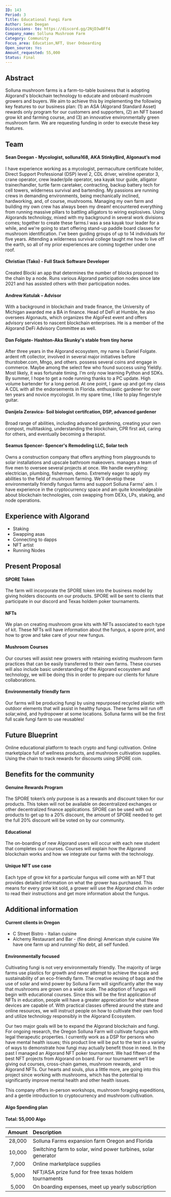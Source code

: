 ```yaml
---
ID: 143
Period: 3
Title: Educational Fungi Farm
Author: Sean Deegan
Discussions- to: https://discord.gg/2NjD3wBFf4 
Company_name: Solluna Mushroom Farm
Category: Community
Focus_area: Education,NFT, User Onboarding
Open_source: Yes
Amount_requested: 55,000
Status: Final
---
```


## Abstract
Solluna mushroom farms is a farm-to-table business that is adopting Algorand's blockchain technology to educate and onboard mushroom growers and buyers.
We aim to achieve this by implementing the following key features to our business plan: (1) an ASA (Algorand Standard Asset) rewards only program for our customers and supporters, (2) an NFT based grow kit and farming course, and (3) an innovative environmentally green mushroom farm. We are requesting funding in order to execute these key features.

## Team

#### Sean Deegan - Mycologist, solluna168, AKA StinkyBird, Algonaut’s mod
I have experience working as a mycologist, permaculture certificate holder, Direct Support Professional (DSP) level 2, CDL driver, wireline operator 3, crane operator, crew leader/pile operator, sea kayak tour guide, alligator trainer/handler, turtle farm caretaker, contracting, backup battery tech for cell towers, wilderness survival and bartending. My passions are running crews in demanding environments, being mechanically inclined, hardworking, and, of course, mushrooms. Managing my own farm and building my own crew has always been my dream! encountered everything from running massive pillars to battling alligators to wiring explosives. Using Algorands technology, mixed with  my background in several work divisions comes; together to create these farms.I was a sea kayak tour leader for a while, and we're going to start offering stand-up paddle board classes for mushroom identification. I've been guiding groups of up to 14 individuals for five years. Attending a wilderness survival college taught me how to live off the earth, so all of my prior experiences are coming together under one roof.

#### Christian (Tako) - Full Stack Software Developer

Created Blocki an app that determines the number of blocks proposed to the chain by a node. Runs various Algorand participation nodes since late 2021 and has assisted others with their participation nodes.

#### Andrew Kotulak – Advisor

With a background in blockchain and trade finance, the University of Michigan awarded me a BA in finance. Head of DeFi at Humble, he also oversees Algonauts, which organizes the AlgoFest event and offers advisory services to nascent blockchain enterprises. He is a member of the Algorand DeFi Advisory Committee as well.

#### Dan Folgate- Hashton-Aka Skunky's stable from tiny horse

After three years in the Algorand ecosystem, my name is Daniel Folgate. ardent nft collector, involved in several major initiatives before thurstober.com, Mngo, and others. possess several coins and engage in commerce. Maybe among the select few who found success using Yieldly. Most likely, it was fortunate timing. I'm only now learning Python and SDKs. By summer, I hope to get a node running thanks to a PC update. High volume bartender for a long period. At one point, I gave up and got my class A CDL with all the endorsements in Florida. enthusiastic gardener for over ten years and novice mycologist. In my spare time, I like to play fingerstyle guitar.

#### Danijela Zeravica- Soil biologist certifcation, DSP, advanced gardener

Broad range of abilities, including advanced gardening, creating your own compost, multitasking, understanding the blockchain, CPR first aid, caring for others, and eventually becoming a therapist.

#### Seamus Spencer- Spencer's Remodeling LLC, Solar tech

Owns a construction company that offers anything from playgrounds to solar installations and upscale bathroom makeovers. manages a team of five men to oversee several projects at once. We handle everything: electrician, plumbing, fisherman, demo. Extremely eager to apply my abilities to the field of mushroom farming. We'll develop these environmentally friendly fungus farms and support Solluna Farms' aim. I have experience in the cryptocurrency space and am quite knowledgeable about blockchain technologies, coin swapping from DEXs, LPs, staking, and node operations.

## Experience with Algorand

- Staking
- Swapping asas
- Connecting to dapps
- NFT artist
- Running Nodes

## Present Proposal

#### SPORE Token
The farm will incorporate the SPORE token into the business model by giving holders discounts on our products. SPORE will be sent to clients that participate in our discord and Texas holdem poker tournaments.

#### NFTs
We plan on creating mushroom grow kits with NFTs associated to each type of kit. These NFTs will have information about the fungus, a spore print, and how to grow and take care of your new fungus.

#### Mushroom Courses
Our courses will assist new growers with retaining existing mushroom farm practices that can be easily transferred to their own farms. These courses will also include basic understanding of the Algorand ecosystem and technology, we will be doing this in order to prepare our clients for future collaborations.

#### Environmentally friendly farm
Our farms will be producing fungi by using repurposed recycled plastic with outdoor elements that will assist in healthy fungus. These farms will run off solar,wind, and hydropower at some locations. Solluna farms will be the first full scale fungi farm to use reusables!

## Future Blueprint
Online educational platform to teach crypto and fungi cultivation. Online marketplace full of wellness products, and mushroom cultivation supplies. Using the chain to track rewards for discounts using SPORE coin.

## Benefits for the community

#### Genuine Rewards Program
The SPORE token’s only purpose is as a rewards and discount token for our products. This token will not be available on decentralized exchanges or other decentralized finance applications. SPORE can be used with out products to get up to a 20% discount, the amount of SPORE needed to get the full 20% discount will be voted on by our community.

#### Educational
The on-boarding of new Algorand users will occur with each new student that completes our courses. Courses will explain how the Algorand blockchain works and how we integrate our farms with the technology.

#### Unique NFT use case
Each type of grow kit for a particular fungus will come with an NFT that provides detailed information on what the grower has purchased. This means for every grow kit sold, a grower will use the Algorand chain in order to read their instructions and get more information about the fungus.

## Additional information

#### Current clients in Oregon
- C Street Bistro - Italian cuisine
- Alchemy Restaurant and Bar - (fine dining) American style cuisine
We have one farm up and running! No debt, all self funded. 

#### Environmentally focused
Cultivating fungi is not very environmentally friendly. The majority of large farms use plastics for growth and never attempt to achieve the scale and sustainability of an eco-friendly farm. The creative reusing of bags and the use of solar and wind power by Solluna Farm will significantly alter the way that mushrooms are grown on a wide scale. The adoption of fungus will begin with educational courses. Since this will be the first application of NFTs in education, people will have a greater appreciation for what these devices are capable of. With practical classes offered around the state and online resources, we will instruct people on how to cultivate their own food and utilize technology responsibly in the Algorand Ecosystem.

Our two major goals will be to expand the Algorand blockchain and fungi. For ongoing research, the Oregon Solluna Farm will cultivate fungus with legal therapeutic properties. I currently work as a DSP for persons who have mental health issues; this product line will be put to the test in a variety of ways to demonstrate how fungi may actually benefit those in need. In the past I managed an Algorand NFT poker tournament. We had fifteen of the best NFT projects from Algorand on board. For our tournament we’ll be giving out courses, cross-chain games, mushroom rewards, and Algorand NFTs. Our hearts and souls, plus a little more, are going into this project since working with mushrooms, which has the potential to significantly improve mental health and other health issues.

This company offers in-person workshops, mushroom foraging expeditions, and a gentle introduction to cryptocurrency and mushroom cultivation.

#### Algo Spending plan

#### Total: 55,000 Algo

| Amount | Description                                                   |
| :----: | :------------------------------------------------------------ |
| 28,000 | Solluna Farms expansion farm Oregon and Florida               |
| 10,000 | Switching farm to solar, wind power turbines, solar generator |
| 7,000  | Online marketplace supplies                                   |
| 5,000  | NFT/ASA prize fund for free texas holdem tournaments          |
| 5,000  | On boarding expenses, meet up yearly subscription             |
